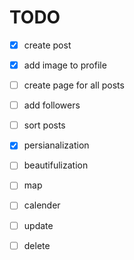# TODO
- [X] create post
- [X] add image to profile
- [ ] create page for all posts 
- [ ] add followers
- [ ] sort posts 
- [X] persianalization
- [ ] beautifulization
- [ ] map
- [ ] calender 
- [ ] update
- [ ] delete




